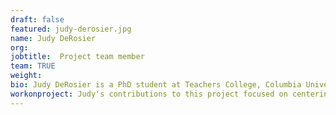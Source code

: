 ```yaml
---
draft: false
featured: judy-derosier.jpg
name: Judy DeRosier
org: 
jobtitle:  Project team member
team: TRUE
weight: 
bio: Judy DeRosier is a PhD student at Teachers College, Columbia University in the Teaching of Social Studies program. Her research centers Afro-Caribbean immigrant youth and their experiences in American schooling.
workonproject: Judy's contributions to this project focused on centering Black women and their experiences with fighting against segregation in NYC public schools by examining and researching primary source documents, writing supporting texts for the documents, and drafting questions for students (and teachers) to consider. Judy contributed to the NYCCRHP as a team member and Research Fellow.
---
```

